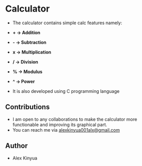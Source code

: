 # Calculator
- The calculator contains simple calc features namely:
- **+ -> Addition**
- **- -> Subtraction**
- **x -> Multiplication**
- **/ -> Division**
- **% -> Modulus**
- **^ -> Power**

        
- It is also developed using C programming language

## Contributions
- I am open to any collaborations to make the calculator more functionable and improving its graphical part.
- You can reach me via alexkinyua001alx@gmail.com

## Author
- Alex Kinyua
